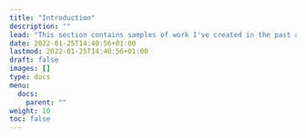 ```yaml
---
title: "Introduction"
description: ""
lead: "This section contains samples of work I've created in the past and articles I've written. The audience of the work products generally consists of developers. The articles and guides are aimed at my fellow technical writers, especially those who are new to the field or new to docs-as-code."
date: 2022-01-25T14:40:56+01:00
lastmod: 2022-01-25T14:40:56+01:00
draft: false
images: []
type: docs
menu:
  docs:
    parent: ""
weight: 10
toc: false
---
```

 
